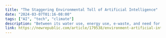 ```yaml
---
title: "The Staggering Environmental Toll of Artificial Intelligence"
date: "2024-03-07T01:16-08:00"
tags: ["AI", "tech", "climate"]
description: "Between its water use, energy use, e-waste, and need for critical minerals that could better be used on renewable energy, A.I. is a really dumb way to trash our chances of a sustainable future."
link: https://newrepublic.com/article/179538/environment-artificial-intelligence-water-energy
---
```


